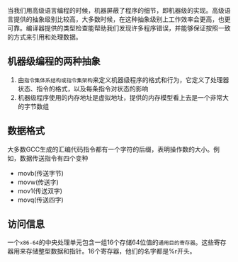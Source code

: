 当我们用高级语言编程的时候，机器屏蔽了程序的细节，即机器级的实现。高级语言提供的抽象级别比较高，大多数时候，在这种抽象级别上工作效率会更高，也更可靠。编译器提供的类型检查能帮助我们发现许多程序错误，并能够保证按照一致的方式来引用和处理数据。

## 机器级编程的两种抽象
1. 由`指令集体系结构或指令集架构`来定义机器级程序的格式和行为，它定义了处理器状态、指令的格式，以及每条指令对状态的影响
2. 机器级程序使用的内存地址是虚拟地址，提供的内存模型看上去是一个非常大的字节数组
## 数据格式
大多数GCC生成的汇编代码指令都有一个字符的后缀，表明操作数的大小。例如，数据传送指令有四个变种
- movb(传送字节)
- movw(传送字)
- mov1(传送双字)
- movq(传送四字)
## 访问信息
一个`x86-64`的中央处理单元包含一组16个存储64位值的`通用目的寄存器`。这些寄存器用来存储整型数据和指针。16个寄存器，他们的名字都是%r开头。
